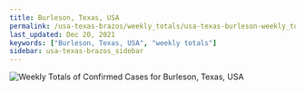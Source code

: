 ```yaml
---
title: Burleson, Texas, USA
permalink: /usa-texas-brazos/weekly_totals/usa-texas-burleson-weekly_totals.html
last_updated: Dec 20, 2021
keywords: ["Burleson, Texas, USA", "weekly totals"]
sidebar: usa-texas-brazos_sidebar
---
```


![Weekly Totals of Confirmed Cases for Burleson, Texas, USA](/covid_tracker/images/graphs/usa-texas-burleson-weekly_totals_graph.png)
